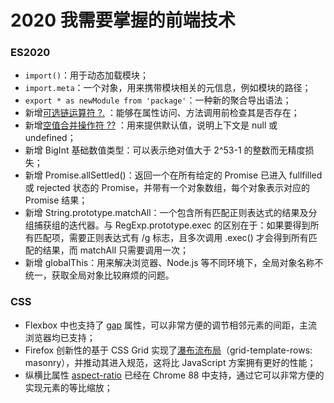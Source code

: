 # 2020 我需要掌握的前端技术

### ES2020

- `import()`：用于动态加载模块；
- `import.meta`：一个对象，用来携带模块相关的元信息，例如模块的路径；
- `export * as newModule from 'package'`：一种新的聚合导出语法；
- 新增[可选链运算符 ?.](https://developer.mozilla.org/en-US/docs/Web/JavaScript/Reference/Operators/Optional_chaining) ：能够在属性访问、方法调用前检查其是否存在；
- 新增[空值合并操作符 ??](https://developer.mozilla.org/en-US/docs/Web/JavaScript/Reference/Operators/Nullish_coalescing_operator) ：用来提供默认值，说明上下文是 null 或 undefined；
- 新增 BigInt 基础数值类型：可以表示绝对值大于 2^53-1 的整数而无精度损失；
- 新增 Promise.allSettled()：返回一个在所有给定的 Promise 已进入 fullfilled 或 rejected 状态的 Promise，并带有一个对象数组，每个对象表示对应的 Promise 结果；
- 新增 String.prototype.matchAll：一个包含所有匹配正则表达式的结果及分组捕获组的迭代器。与 RegExp.prototype.exec 的区别在于：如果要得到所有匹配项，需要正则表达式有 /g 标志，且多次调用 .exec() 才会得到所有匹配的结果，而 matchAll 只需要调用一次；
- 新增 globalThis：用来解决浏览器、Node.js 等不同环境下，全局对象名称不统一，获取全局对象比较麻烦的问题。


### CSS

- Flexbox 中也支持了 [gap](https://developer.mozilla.org/en-US/docs/Web/CSS/gap) 属性，可以非常方便的调节相邻元素的间距，主流浏览器均已支持；
- Firefox 创新性的基于 CSS Grid 实现了[瀑布流布局](https://developer.mozilla.org/en-US/docs/Web/CSS/CSS_Grid_Layout/Masonry_Layout)（grid-template-rows: masonry），并推动其进入规范，这将比 JavaScript 方案拥有更好的性能；
- 纵横比属性 [aspect-ratio](https://developer.mozilla.org/en-US/docs/Web/CSS/aspect-ratio) 已经在 Chrome 88 中支持，通过它可以非常方便的实现元素的等比缩放；